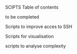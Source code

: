  SCIPTS Table of contents
 
 
 to be completed
 
 Scripts to improve acces to SSH
 
 Scripts for visualisation
 
 scripts to analyse complexity
 
 
 
 
